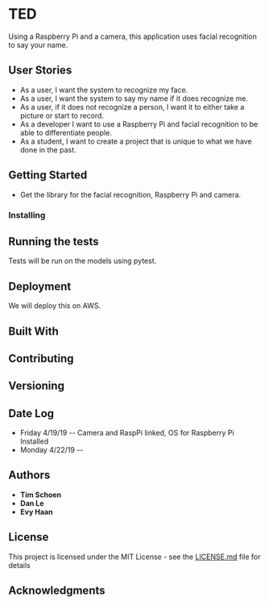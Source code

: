# TED
Using a Raspberry Pi and a camera, this application uses facial recognition to say your name.

## User Stories
* As a user, I want the system to recognize my face.
* As a user, I want the system to say my name if it does recognize me.
* As a user, if it does not recognize a person, I want it to either take a picture or start to record.
* As a developer I want to use a Raspberry Pi and facial recognition to be able to differentiate people.
* As a student, I want to create a project that is unique to what we have done in the past. 

## Getting Started

- Get the library for the facial recognition, Raspberry Pi and camera.

### Installing


## Running the tests

Tests will be run on the models using pytest.


## Deployment

We will deploy this on AWS.

## Built With


## Contributing


## Versioning

## Date Log
 * Friday 4/19/19 -- Camera and RaspPi linked,  OS for Raspberry Pi Installed
 * Monday 4/22/19 --  

## Authors

* **Tim Schoen** 
* **Dan Le** 
* **Evy Haan** 

## License

This project is licensed under the MIT License - see the [LICENSE.md](LICENSE.md) file for details

## Acknowledgments
